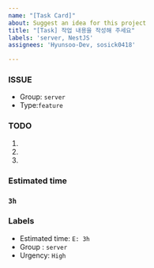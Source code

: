 ```yaml
---
name: "[Task Card]"
about: Suggest an idea for this project
title: "[Task] 작업 내용을 작성해 주세요"
labels: 'server, NestJS'
assignees: 'Hyunsoo-Dev, sosick0418'

---
```


### ISSUE
- Group: `server`
- Type:`feature`

### TODO
1. 
2.
3.

### Estimated time
### `3h`

### Labels
- Estimated time: `E: 3h`
- Group : `server`
- Urgency: `High`

